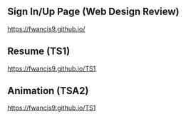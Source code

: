 ## Sign In/Up Page (Web Design Review) ##
https://fwancis9.github.io/

## Resume (TS1) ##
https://fwancis9.github.io/TS1

## Animation (TSA2) ##
https://fwancis9.github.io/TS1